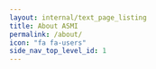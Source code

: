 ```yaml
---
layout: internal/text_page_listing
title: About ASMI
permalink: /about/
icon: "fa fa-users"
side_nav_top_level_id: 1
---
```


<!--- This child document initializes the page in Jekyll. -->